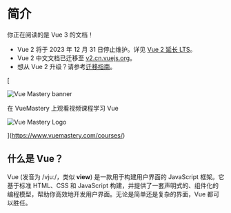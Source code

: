 简介 [​](#introduction)
=====================

你正在阅读的是 Vue 3 的文档！

*   Vue 2 将于 2023 年 12 月 31 日停止维护。详见 [Vue 2 延长 LTS](https://v2.vuejs.org/lts/)。
*   Vue 2 中文文档已迁移至 [v2.cn.vuejs.org](https://v2.cn.vuejs.org/)。
*   想从 Vue 2 升级？请参考[迁移指南](https://v3-migration.vuejs.org/)。

[

![Vue Mastery banner](https://storage.googleapis.com/vue-mastery.appspot.com/flamelink/media/vuemastery-graphical-link-96x56.png)

在 VueMastery 上观看视频课程学习 Vue

![Vue Mastery Logo](https://storage.googleapis.com/vue-mastery.appspot.com/flamelink/media/vue-mastery-logo.png)

](https://www.vuemastery.com/courses/)

什么是 Vue？ [​](#what-is-vue)
--------------------------

Vue (发音为 /vjuː/，类似 **view**) 是一款用于构建用户界面的 JavaScript 框架。它基于标准 HTML、CSS 和 JavaScript 构建，并提供了一套声明式的、组件化的编程模型，帮助你高效地开发用户界面。无论是简单还是复杂的界面，Vue 都可以胜任。
